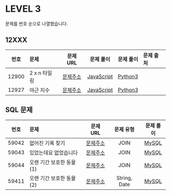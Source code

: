 # LEVEL 3

문제를 번호 순으로 나열했습니다.

## 12XXX

| 번호  | 문제         |                               문제 URL                               |              문제 풀이              |            문제 풀이             | 문제 출처 |
| :---: | :----------- | :------------------------------------------------------------------: | :---------------------------------: | :------------------------------: | :-------- |
| 12900 | 2 x n 타일링 | [문제주소](https://programmers.co.kr/learn/courses/30/lessons/12900) | [JavaScript](./12900-2xn_타일링.js) | [Python3](./12900-2xn_타일링.py) |           |
| 12927 | 야근 지수    | [문제주소](https://programmers.co.kr/learn/courses/30/lessons/12927) | [JavaScript](./12927-야근_지수.js)  | [Python3](./12927-야근_지수.py)  |           |

## SQL 문제

| 번호  | 문제                     |                               문제 URL                               |  문제 유형   |                    문제 풀이                    |
| :---: | :----------------------- | :------------------------------------------------------------------: | :----------: | :---------------------------------------------: |
| 59042 | 없어진 기록 찾기         | [문제주소](https://programmers.co.kr/learn/courses/30/lessons/59042) |     JOIN     |      [MySQL](./59042-없어진_기록_찾기.sql)      |
| 59043 | 있었는데요 없었습니다    | [문제주소](https://programmers.co.kr/learn/courses/30/lessons/59043) |     JOIN     |   [MySQL](./59043-있었는데요_없었습니다.sql)    |
| 59044 | 오랜 기간 보호한 동물(1) | [문제주소](https://programmers.co.kr/learn/courses/30/lessons/59044) |     JOIN     | [MySQL](<./59044-오랜_기간_보호한_동물(1).sql>) |
| 59411 | 오랜 기간 보호한 동물(2) | [문제주소](https://programmers.co.kr/learn/courses/30/lessons/59411) | String, Date | [MySQL](<./59411-오랜_기간_보호한_동물(2).sql>) |
